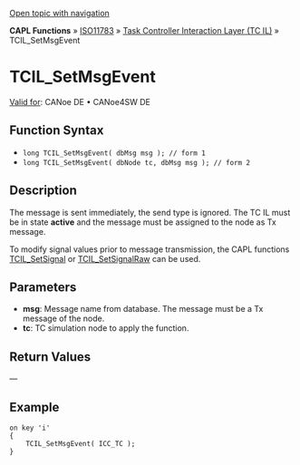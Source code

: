 [Open topic with navigation](../../../../../../CANoeDEFamily.htm#Topics/CAPLFunctions/ISO11783/ISOInteractionLayerTC/Functions/CAPLfunctionIso11783TCILSetMsgEvent.md)

**CAPL Functions** » [ISO11783](../../CAPLfunctionsISO11783Overview.md) » [Task Controller Interaction Layer (TC IL)](../CAPLfunctionsISOILTCOverview.md) » TCIL_SetMsgEvent

# TCIL_SetMsgEvent

[Valid for](../../../../Shared/FeatureAvailability.md): CANoe DE • CANoe4SW DE

## Function Syntax

- `long TCIL_SetMsgEvent( dbMsg msg ); // form 1`
- `long TCIL_SetMsgEvent( dbNode tc, dbMsg msg ); // form 2`

## Description

The message is sent immediately, the send type is ignored. The TC IL must be in state **active** and the message must be assigned to the node as Tx message.

To modify signal values prior to message transmission, the CAPL functions [TCIL_SetSignal](CAPLfunctionIso11783TCILSetSignal.md) or [TCIL_SetSignalRaw](CAPLfunctionIso11783TCILSetSignalRaw.md) can be used.

## Parameters

- **msg**: Message name from database. The message must be a Tx message of the node.
- **tc**: TC simulation node to apply the function.

## Return Values

—

## Example

```plaintext
on key 'i'
{
    TCIL_SetMsgEvent( ICC_TC );
}
```
